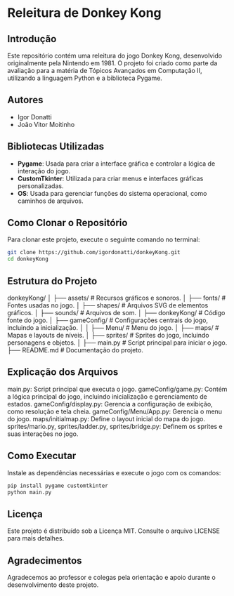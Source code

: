 # Releitura de Donkey Kong

## Introdução
Este repositório contém uma releitura do jogo Donkey Kong, desenvolvido originalmente pela Nintendo em 1981. O projeto foi criado como parte da avaliação para a matéria de Tópicos Avançados em Computação II, utilizando a linguagem Python e a biblioteca Pygame.

## Autores
- Igor Donatti
- João Vitor Moitinho

## Bibliotecas Utilizadas
- **Pygame**: Usada para criar a interface gráfica e controlar a lógica de interação do jogo.
- **CustomTkinter**: Utilizada para criar menus e interfaces gráficas personalizadas.
- **OS**: Usada para gerenciar funções do sistema operacional, como caminhos de arquivos.

## Como Clonar o Repositório
Para clonar este projeto, execute o seguinte comando no terminal:
```bash
git clone https://github.com/igordonatti/donkeyKong.git
cd donkeyKong
```

## Estrutura do Projeto

donkeyKong/
│
├── assets/                 # Recursos gráficos e sonoros.
│   ├── fonts/              # Fontes usadas no jogo.
│   ├── shapes/             # Arquivos SVG de elementos gráficos.
│   ├── sounds/             # Arquivos de som.
│
├── donkeyKong/             # Código fonte do jogo.
│   ├── gameConfig/         # Configurações centrais do jogo, incluindo a inicialização.
│   │   ├── Menu/           # Menu do jogo.
│   ├── maps/               # Mapas e layouts de níveis.
│   ├── sprites/            # Sprites do jogo, incluindo personagens e objetos.
│
├── main.py                 # Script principal para iniciar o jogo.
├── README.md               # Documentação do projeto.

## Explicação dos Arquivos
main.py: Script principal que executa o jogo.
gameConfig/game.py: Contém a lógica principal do jogo, incluindo inicialização e gerenciamento de estados.
gameConfig/display.py: Gerencia a configuração de exibição, como resolução e tela cheia.
gameConfig/Menu/App.py: Gerencia o menu do jogo.
maps/initialmap.py: Define o layout inicial do mapa do jogo.
sprites/mario.py, sprites/ladder.py, sprites/bridge.py: Definem os sprites e suas interações no jogo.


## Como Executar
Instale as dependências necessárias e execute o jogo com os comandos:

```bash
pip install pygame customtkinter
python main.py
```
## Licença
Este projeto é distribuído sob a Licença MIT. Consulte o arquivo LICENSE para mais detalhes.

## Agradecimentos
Agradecemos ao professor e colegas pela orientação e apoio durante o desenvolvimento deste projeto.